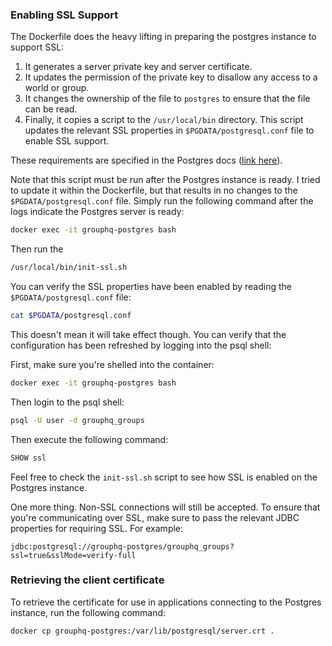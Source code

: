 ### Enabling SSL Support

The Dockerfile does the heavy lifting in preparing the postgres instance to support SSL:

1. It generates a server private key and server certificate.
2. It updates the permission of the private key to disallow any access to a world or group.
3. It changes the ownership of the file to `postgres` to ensure that the file can be read.
4. Finally, it copies a script to the `/usr/local/bin` directory. This script updates the relevant SSL properties in 
`$PGDATA/postgresql.conf` file to enable SSL support.

These requirements are specified in the Postgres docs ([link here](https://www.postgresql.org/docs/current/ssl-tcp.html)).

Note that this script must be run after the Postgres instance is ready. I tried to update it within the Dockerfile,
but that results in no changes to the `$PGDATA/postgresql.conf` file. Simply run the following command after
the logs indicate the Postgres server is ready:

```bash
docker exec -it grouphq-postgres bash
```

Then run the 
```bash
/usr/local/bin/init-ssl.sh
```

You can verify the SSL properties have been enabled by reading the `$PGDATA/postgresql.conf` file:

```bash
cat $PGDATA/postgresql.conf
```

This doesn't mean it will take effect though. 
You can verify that the configuration has been refreshed by logging into the psql shell:

First, make sure you're shelled into the container:

```bash
docker exec -it grouphq-postgres bash
```

Then login to the psql shell:

```bash
psql -U user -d grouphq_groups
```

Then execute the following command:

```bash
SHOW ssl
```

Feel free to check the `init-ssl.sh` script to see how SSL is enabled on the Postgres instance.

One more thing. Non-SSL connections will still be accepted. To ensure that you're communicating over SSL,
make sure to pass the relevant JDBC properties for requiring SSL. For example:

`jdbc:postgresql://grouphq-postgres/grouphq_groups?ssl=true&sslMode=verify-full`

### Retrieving the client certificate
To retrieve the certificate for use in applications connecting to the Postgres instance, run the following command:

```bash
docker cp grouphq-postgres:/var/lib/postgresql/server.crt .
```